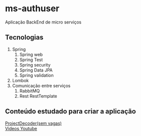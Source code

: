# ms-authuser
Aplicação BackEnd de micro serviços

## Tecnologias
1. Spring
    1. Spring web
    2. Spring Test
    3. Spring security
    4. Spring Data JPA
    5. Spring validation
2. Lombok
3. Comunicação entre serviços
    1. RabbitMQ
    2. Rest RestTemplate


## Conteúdo estudado para criar a aplicação

<a href="https://www.decoderproject.com/lista-espera" target="_blank">ProjectDecoder(sem vagas)</a>
<br>
<a href="https://www.youtube.com/watch?v=-7neSL4cHlA&ab_channel=MichelliBrito" target="_blank">Videos Youtube</a>
